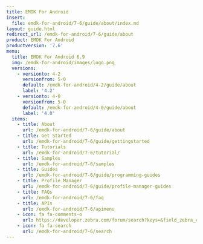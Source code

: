 ```yaml
---
title: EMDK For Android
insert:
  file: emdk-for-android/7-6/guide/about/index.md
layout: guide.html
redirect_url: /emdk-for-android/7-6/guide/about
product: EMDK For Android
productversion: '7.6'
menu:
  title: EMDK For Android 6.9
  img: /emdk-for-android/images/logo.png
  versions:
    - versionto: 4-2
      versionfrom: 5-0
      default: /emdk-for-android/4-2/guide/about
      label: '4.2'
    - versionto: 4-0
      versionfrom: 5-0
      default: /emdk-for-android/4-0/guide/about
      label: '4.0'
  items:
    - title: About
      url: /emdk-for-android/7-6/guide/about
    - title: Get Started
      url: /emdk-for-android/7-6/guide/gettingstarted
    - title: Tutorials
      url: /emdk-for-android/7-6/tutorial/
    - title: Samples
      url: /emdk-for-android/7-6/samples
    - title: Guides
      url: /emdk-for-android/7-6/guide/programming-guides
    - title: Profile Manager
      url: /emdk-for-android/7-6/guide/profile-manager-guides
    - title: FAQs
      url: /emdk-for-android/7-6/faq
    - title: APIs
      url: /emdk-for-android/7-6/apimenu
    - icon: fa fa-comments-o
      url: https://developer.zebra.com/forum/search?keys=&field_zebra_curated_tags_tid%5B%5D=184 
    - icon: fa fa-search
      url: /emdk-for-android/7-6/search
---
```


